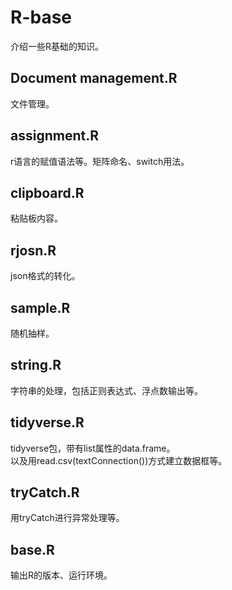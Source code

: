 # R-base
介绍一些R基础的知识。

## Document management.R
文件管理。

## assignment.R
r语言的赋值语法等。矩阵命名、switch用法。

## clipboard.R
粘贴板内容。

## rjosn.R
json格式的转化。

## sample.R
随机抽样。

## string.R
字符串的处理，包括正则表达式、浮点数输出等。

## tidyverse.R
tidyverse包，带有list属性的data.frame。  
以及用read.csv(textConnection())方式建立数据框等。

## tryCatch.R
用tryCatch进行异常处理等。

## base.R
输出R的版本、运行环境。
